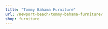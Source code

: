 ```yaml
---
title: "Tommy Bahama Furniture"
url: /newport-beach/tommy-bahama-furniture/
shop: furniture
---
```

